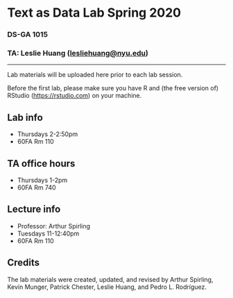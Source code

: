 # Text as Data Lab Spring 2020
### DS-GA 1015
### TA: Leslie Huang (lesliehuang@nyu.edu)
---------

Lab materials will be uploaded here prior to each lab session.

Before the first lab, please make sure you have R and (the free version of) RStudio (https://rstudio.com) on your machine.

## Lab info
- Thursdays 2-2:50pm
- 60FA Rm 110

## TA office hours
- Thursdays 1-2pm
- 60FA Rm 740

## Lecture info
- Professor: Arthur Spirling
- Tuesdays 11-12:40pm
- 60FA Rm 110

## Credits
The lab materials were created, updated, and revised by Arthur Spirling, Kevin Munger, Patrick Chester, Leslie Huang, and Pedro L. Rodríguez.
